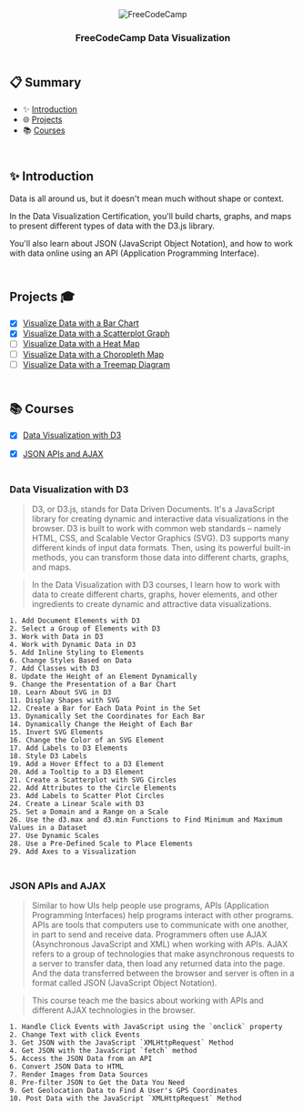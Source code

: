 <div align="center" class="container">
<div align="center">
  <img alt="FreeCodeCamp" src="https://cdn.freecodecamp.org/platform/universal/fcc_primary.svg">
</div>
<h3  align="center">FreeCodeCamp Data Visualization</h3>
</div>

## <br /> 📋 <a name="table">Summary</a>

- ✨ [Introduction](#introduction)
- 🌐 [Projects](#projects)
- 📚 [Courses](#courses)

## <br /> <a name="introduction">✨ Introduction</a>

Data is all around us, but it doesn't mean much without shape or context.

In the Data Visualization Certification, you'll build charts, graphs, and maps to present different types of data with the D3.js library.

You'll also learn about JSON (JavaScript Object Notation), and how to work with data online using an API (Application Programming Interface).

## <br /> <a name="projects">Projects 🎓</a>
- [x] [Visualize Data with a Bar Chart](./1_Bar-chart/)  
- [x] [Visualize Data with a Scatterplot Graph](./2_Scatterplot-graph/)  
- [ ] [Visualize Data with a Heat Map](./3_Heat-map/)  
- [ ] [Visualize Data with a Choropleth Map](./4_Choropleth-map/)  
- [ ] [Visualize Data with a Treemap Diagram](./5_Treemap-diagram/)  

## <br /> <a name="courses">📚 Courses</a>

- [x] [Data Visualization with D3](Data-Visualization)
- [x] [JSON APIs and AJAX](JSON-APIs)



### <br /> <a name="Data-Visualization">Data Visualization with D3</a>

> D3, or D3.js, stands for Data Driven Documents. It's a JavaScript library for creating dynamic and interactive data visualizations in the browser.
> D3 is built to work with common web standards – namely HTML, CSS, and Scalable Vector Graphics (SVG).
> D3 supports many different kinds of input data formats. Then, using its powerful built-in methods, you can transform those data into different charts, graphs, and maps.

> In the Data Visualization with D3 courses, I learn how to work with data to create different charts, graphs, hover elements, and other ingredients to create dynamic and attractive data visualizations.

```
1. Add Document Elements with D3
2. Select a Group of Elements with D3
3. Work with Data in D3
4. Work with Dynamic Data in D3
5. Add Inline Styling to Elements
6. Change Styles Based on Data
7. Add Classes with D3
8. Update the Height of an Element Dynamically
9. Change the Presentation of a Bar Chart
10. Learn About SVG in D3
11. Display Shapes with SVG
12. Create a Bar for Each Data Point in the Set
13. Dynamically Set the Coordinates for Each Bar
14. Dynamically Change the Height of Each Bar
15. Invert SVG Elements
16. Change the Color of an SVG Element
17. Add Labels to D3 Elements
18. Style D3 Labels
19. Add a Hover Effect to a D3 Element
20. Add a Tooltip to a D3 Element
21. Create a Scatterplot with SVG Circles
22. Add Attributes to the Circle Elements
23. Add Labels to Scatter Plot Circles
24. Create a Linear Scale with D3
25. Set a Domain and a Range on a Scale
26. Use the d3.max and d3.min Functions to Find Minimum and Maximum Values in a Dataset
27. Use Dynamic Scales
28. Use a Pre-Defined Scale to Place Elements
29. Add Axes to a Visualization
```



### <br /> <a name="JSON-APIs">JSON APIs and AJAX</a>

> Similar to how UIs help people use programs, APIs (Application Programming Interfaces) help programs interact with other programs. APIs are tools that computers use to communicate with one another, in part to send and receive data.
> Programmers often use AJAX (Asynchronous JavaScript and XML) when working with APIs. AJAX refers to a group of technologies that make asynchronous requests to a server to transfer data, then load any returned data into the page. And the data transferred between the browser and server is often in a format called JSON (JavaScript Object Notation).

> This course teach me the basics about working with APIs and different AJAX technologies in the browser.

```
1. Handle Click Events with JavaScript using the `onclick` property
2. Change Text with click Events
3. Get JSON with the JavaScript `XMLHttpRequest` Method
4. Get JSON with the JavaScript `fetch` method
5. Access the JSON Data from an API
6. Convert JSON Data to HTML
7. Render Images from Data Sources
8. Pre-filter JSON to Get the Data You Need
9. Get Geolocation Data to Find A User's GPS Coordinates
10. Post Data with the JavaScript `XMLHttpRequest` Method
```


